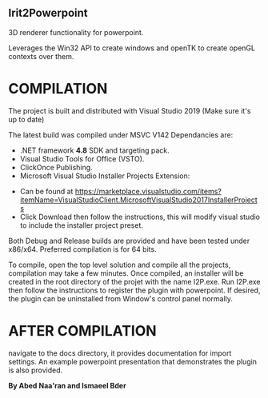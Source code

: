## Irit2Powerpoint

3D renderer functionality for powerpoint.

Leverages the Win32 API to create windows and openTK to create openGL contexts over them.

# COMPILATION

The project is built and distributed with Visual Studio 2019 (Make sure it's up to date)

The latest build was compiled under MSVC V142
Dependancies are:

* .NET framework **4.8** SDK and targeting pack.
* Visual Studio Tools for Office (VSTO).
* ClickOnce Publishing.
* Microsoft Visual Studio Installer Projects Extension:
- Can be found at https://marketplace.visualstudio.com/items?itemName=VisualStudioClient.MicrosoftVisualStudio2017InstallerProjects
- Click Download then follow the instructions, this will modify visual studio to include the installer project preset.

Both Debug and Release builds are provided and have been tested under x86/x64.
Preferred compilation is for 64 bits.

To compile, open the top level solution and compile all the projects, compilation may take a few minutes.
Once compiled, an installer will be created in the root directory of the projet with the name I2P.exe.
Run I2P.exe then follow the instructions to register the plugin with powerpoint.
If desired, the plugin can be uninstalled from Window's control panel normally.


# AFTER COMPILATION
navigate to the docs directory, it provides documentation for import settings. An example powerpoint presentation that demonstrates the plugin is also provided.

**By Abed Naa'ran and Ismaeel Bder**

